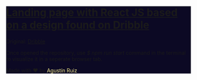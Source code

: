 <div style="background-color: #0C0924;">
<h1><u>Landing page with React JS based on a design found on Dribble</u></h1>

Original: <a href="https://dribbble.com/shots/17469607-Crypto-Planet-NFT-Marketplace-Website" target="_blank">Dribble</a>

Once opened the repository, use <i>$ npm run start</i> command in the terminal to visualize it in a seperate browser tab.

Made with ♥ by <a href="https://github.com/GoldenDrk" target="_blank" style="text-decoration: none; color: khaki;">Agustín Ruiz</a>
</div>